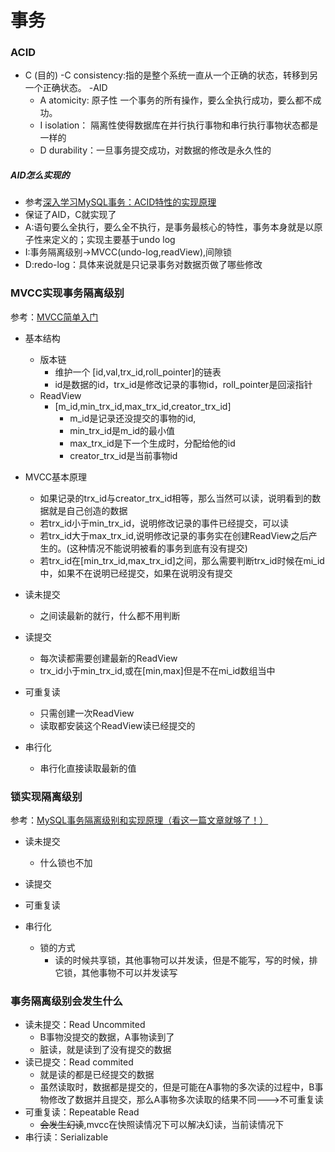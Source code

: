 事务
=====================
### ACID
- C (目的)
    -C consistency:指的是整个系统一直从一个正确的状态，转移到另一个正确状态。
-AID
    - A atomicity: 原子性 一个事务的所有操作，要么全执行成功，要么都不成功。
    - I isolation： 隔离性使得数据库在并行执行事物和串行执行事物状态都是一样的
    - D durability：一旦事务提交成功，对数据的修改是永久性的
    
##### AID怎么实现的
- 参考[深入学习MySQL事务：ACID特性的实现原理](https://www.cnblogs.com/kismetv/p/10331633.html)
- 保证了AID，C就实现了
- A:语句要么全执行，要么全不执行，是事务最核心的特性，事务本身就是以原子性来定义的；实现主要基于undo log
- I:事务隔离级别->MVCC(undo-log,readView),间隙锁
- D:redo-log：具体来说就是只记录事务对数据页做了哪些修改

### MVCC实现事务隔离级别
参考：[MVCC简单入门](https://segmentfault.com/a/1190000037529040)
- 基本结构
    - 版本链
        - 维护一个  [id,val,trx_id,roll_pointer]的链表
        - id是数据的id，trx_id是修改记录的事物id，roll_pointer是回滚指针
    - ReadView
        - [m_id,min_trx_id,max_trx_id,creator_trx_id]
            - m_id是记录还没提交的事物的id,
            - min_trx_id是m_id的最小值
            - max_trx_id是下一个生成时，分配给他的id
            - creator_trx_id是当前事物id

- MVCC基本原理
    - 如果记录的trx_id与creator_trx_id相等，那么当然可以读，说明看到的数据就是自己创造的数据 
    - 若trx_id小于min_trx_id，说明修改记录的事件已经提交，可以读
    - 若trx_id大于max_trx_id,说明修改记录的事务实在创建ReadView之后产生的。(这种情况不能说明被看的事务到底有没有提交)
    - 若trx_id在[min_trx_id,max_trx_id]之间，那么需要判断trx_id时候在mi_id中，如果不在说明已经提交，如果在说明没有提交
                
- 读未提交
    - 之间读最新的就行，什么都不用判断
- 读提交
    - 每次读都需要创建最新的ReadView
    - trx_id小于min_trx_id,或在[min,max]但是不在mi_id数组当中
- 可重复读
    - 只需创建一次ReadView
    - 读取都安装这个ReadView读已经提交的
- 串行化
    - 串行化直接读取最新的值
    
### 锁实现隔离级别
参考：[MySQL事务隔离级别和实现原理（看这一篇文章就够了！）](https://zhuanlan.zhihu.com/p/117476959)

- 读未提交
    - 什么锁也不加
- 读提交
  
- 可重复读
      
- 串行化
    - 锁的方式
        - 读的时候共享锁，其他事物可以并发读，但是不能写，写的时候，排它锁，其他事物不可以并发读写

### 事务隔离级别会发生什么
- 读未提交：Read Uncommited
    - B事物没提交的数据，A事物读到了 
    - 脏读，就是读到了没有提交的数据
- 读已提交：Read commited
    - 就是读的都是已经提交的数据
	- 虽然读取时，数据都是提交的，但是可能在A事物的多次读的过程中，B事物修改了数据并且提交，那么A事物多次读取的结果不同--->不可重复读
- 可重复读：Repeatable Read
	- ~~会发生幻读~~,mvcc在快照读情况下可以解决幻读，当前读情况下
- 串行读：Serializable